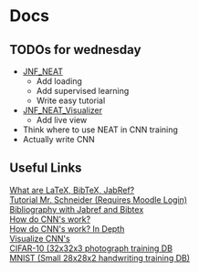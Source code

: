 # Docs
## TODOs for wednesday
 - [JNF_NEAT](https://github.com/SirRade/JNF_NEAT)
    - Add loading
    - Add supervised learning
    - Write easy tutorial
 - [JNF_NEAT_Visualizer](https://github.com/Mafii/JNF_NEAT_Visualizer)
    - Add live view
 - Think where to use NEAT in CNN training
 - Actually write CNN

  
## Useful Links
[What are LaTeX, BibTeX, JabRef?](http://www.library.ethz.ch/content/download/1765/18307/version/10/file/TeXSchulung_X2014.pdf)  
[Tutorial Mr. Schneider (Requires Moodle Login)](https://moodle.bbbaden.ch/mod/folder/view.php?id=75631)  
[Bibliography with Jabref and Bibtex](http://tex.stackexchange.com/questions/79427/bibtex-and-jabref)  
[How do CNN's work?](http://cs231n.github.io/convolutional-networks/)  
[How do CNN's work? In Depth](http://neuralnetworksanddeeplearning.com/chap6.html)  
[Visualize CNN's](http://arxiv.org/abs/1311.2901)  
[CIFAR-10 (32x32x3 photograph training DB](https://www.cs.toronto.edu/~kriz/cifar.html)  
[MNIST (Small 28x28x2 handwriting training DB)](http://yann.lecun.com/exdb/mnist/)
